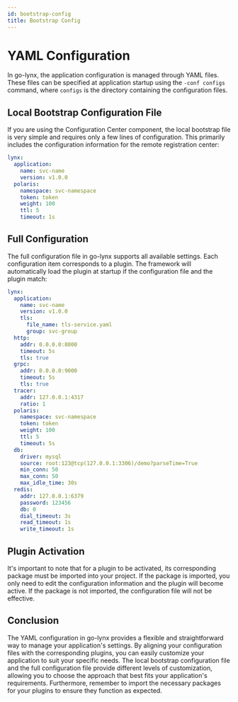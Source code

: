 ```yaml
---
id: bootstrap-config
title: Bootstrap Config
---
```


# YAML Configuration

In go-lynx, the application configuration is managed through YAML files. These files can be specified at application startup using the `-conf configs` command, where `configs` is the directory containing the configuration files.

## Local Bootstrap Configuration File

If you are using the Configuration Center component, the local bootstrap file is very simple and requires only a few lines of configuration. This primarily includes the configuration information for the remote registration center:

```yaml
lynx:
  application:
    name: svc-name
    version: v1.0.0
  polaris:
    namespace: svc-namespace
    token: token
    weight: 100
    ttl: 5
    timeout: 1s
```

## Full Configuration

The full configuration file in go-lynx supports all available settings. Each configuration item corresponds to a plugin. The framework will automatically load the plugin at startup if the configuration file and the plugin match:

```yaml
lynx:
  application:
    name: svc-name
    version: v1.0.0
    tls:
      file_name: tls-service.yaml
      group: svc-group
  http:
    addr: 0.0.0.0:8000
    timeout: 5s
    tls: true
  grpc:
    addr: 0.0.0.0:9000
    timeout: 5s
    tls: true
  tracer:
    addr: 127.0.0.1:4317
    ratio: 1
  polaris:
    namespace: svc-namespace
    token: token
    weight: 100
    ttl: 5
    timeout: 5s
  db:
    driver: mysql
    source: root:123@tcp(127.0.0.1:3306)/demo?parseTime=True
    min_conn: 50
    max_conn: 50
    max_idle_time: 30s
  redis:
    addr: 127.0.0.1:6379
    password: 123456
    db: 0
    dial_timeout: 3s
    read_timeout: 1s
    write_timeout: 1s
```

## Plugin Activation

It's important to note that for a plugin to be activated, its corresponding package must be imported into your project. If the package is imported, you only need to edit the configuration information and the plugin will become active. If the package is not imported, the configuration file will not be effective.

## Conclusion

The YAML configuration in go-lynx provides a flexible and straightforward way to manage your application's settings. By aligning your configuration files with the corresponding plugins, you can easily customize your application to suit your specific needs. The local bootstrap configuration file and the full configuration file provide different levels of customization, allowing you to choose the approach that best fits your application's requirements. Furthermore, remember to import the necessary packages for your plugins to ensure they function as expected.
